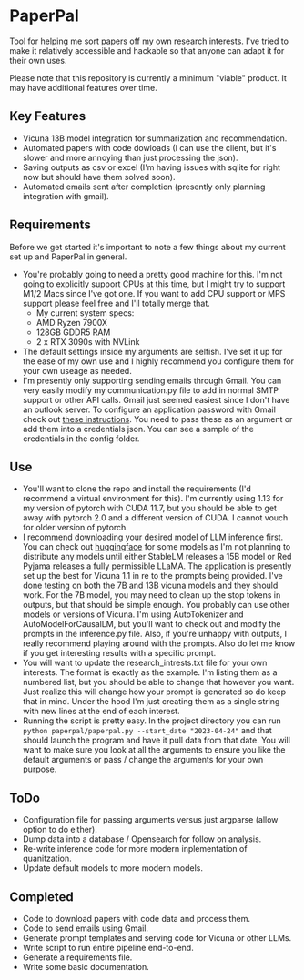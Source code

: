 # PaperPal
Tool for helping me sort papers off my own research interests.  I've tried to make it relatively accessible and hackable so that anyone can adapt it for their own uses.

Please note that this repository is currently a minimum "viable" product.  It may have additional features over time.

## Key Features
- Vicuna 13B model integration for summarization and recommendation.
- Automated papers with code dowloads (I can use the client, but it's slower and more annoying than just processing the json).
- Saving outputs as csv or excel (I'm having issues with sqlite for right now but should have them solved soon). 
- Automated emails sent after completion (presently only planning integration with gmail).

## Requirements
Before we get started it's important to note a few things about my current set up and PaperPal in general.

- You're probably going to need a pretty good machine for this.  I'm not going to explicitly support CPUs at this time, but I might try to support M1/2 Macs since I've got one.  If you want to add CPU support or MPS support please feel free and I'll totally merge that.
  - My current system specs:
  - AMD Ryzen 7900X
  - 128GB GDDR5 RAM
  - 2 x RTX 3090s with NVLink
- The default settings inside my arguments are selfish.  I've set it up for the ease of my own use and I highly recommend you configure them for your own useage as needed.  
- I'm presently only supporting sending emails through Gmail.  You can very easily modify my communication.py file to add in normal SMTP support or other API calls.  Gmail just seemed easiest since I don't have an outlook server.  To configure an application password with Gmail check out [these instructions](https://support.google.com/mail/answer/185833?hl=en).  You need to pass these as an argument or add them into a credentials json.  You can see a sample of the credentials in the config folder.

## Use
- You'll want to clone the repo and install the requirements (I'd recommend a virtual environment for this).  I'm currently using 1.13 for my version of pytorch with CUDA 11.7, but you should be able to get away with pytorch 2.0 and a different version of CUDA.  I cannot vouch for older version of pytorch.
- I recommend downloading your desired model of LLM inference first.  You can check out [huggingface](https://huggingface.co/models?search=vicuna) for some models as I'm not planning to distribute any models until either StableLM releases a 15B model or Red Pyjama releases a fully permissible LLaMA.  The application is presently set up the best for Vicuna 1.1 in re to the prompts being provided.  I've done testing on both the 7B and 13B vicuna models and they should work.  For the 7B model, you may need to clean up the stop tokens in outputs, but that should be simple enough.  You probably can use other models or versions of Vicuna.  I'm using AutoTokenizer and AutoModelForCausalLM, but you'll want to check out and modify the prompts in the inference.py file.  Also, if you're unhappy with outputs, I really recommend playing around with the prompts.  Also do let me know if you get interesting results with a specific prompt.
- You will want to update the research_intrests.txt file for your own interests.  The format is exactly as the example.  I'm listing them as a numbered list, but you should be able to change that however you want.  Just realize this will change how your prompt is generated so do keep that in mind.  Under the hood I'm just creating them as a single string with new lines at the end of each interest.
- Running the script is pretty easy.  In the project directory you can run ```python paperpal/paperpal.py --start_date "2023-04-24"``` and that should launch the program and have it pull data from that date.  You will want to make sure you look at all the arguments to ensure you like the default arguments or pass / change the arguments for your own purpose.

## ToDo
- Configuration file for passing arguments versus just argparse (allow option to do either).
- Dump data into a database / Opensearch for follow on analysis.
- Re-write inference code for more modern inplementation of quanitzation.
- Update default models to more modern models.

## Completed
- Code to download papers with code data and process them.
- Code to send emails using Gmail.
- Generate prompt templates and serving code for Vicuna or other LLMs.
- Write script to run entire pipeline end-to-end.
- Generate a requirements file.
- Write some basic documentation.
